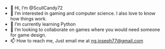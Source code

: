 - 👋 Hi, I’m @ScullCandy72
- 👀 I’m interested in gaming and computer science. I also love to know how things work.
- 🌱 I’m currently learning Python
- 💞️ I’m looking to collaborate on games where you would need someone for game design.
- 📫 How to reach me, Just email me at ng.joseph77@gmail.com

<!---
ScullCandy72/ScullCandy72 is a ✨ special ✨ repository because its `README.md` (this file) appears on your GitHub profile.
You can click the Preview link to take a look at your changes.
--->
